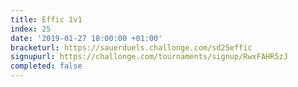 ```yaml
---
title: Effic 1v1
index: 25
date: '2019-01-27 18:00:00 +01:00'
bracketurl: https://sauerduels.challonge.com/sd25effic
signupurl: https://challonge.com/tournaments/signup/RwxFAHR5zJ
completed: false
---
```

